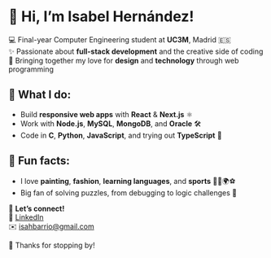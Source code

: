 # 👋 Hi, I’m Isabel Hernández!

💻 Final-year Computer Engineering student at **UC3M**, Madrid 🇪🇸  
✨ Passionate about **full-stack development** and the creative side of coding  
🎨 Bringing together my love for **design** and **technology** through web programming  

## 🚀 What I do:  
- Build **responsive web apps** with **React** & **Next.js** ⚛️  
- Work with **Node.js**, **MySQL**, **MongoDB**, and **Oracle** 🛠️  
- Code in **C**, **Python**, **JavaScript**, and trying out **TypeScript** 🐍  

## 🌟 Fun facts:  
- I love **painting**, **fashion**, **learning languages**, and **sports** 🎨👗🌍⚽  
- Big fan of solving puzzles, from debugging to logic challenges 🧩  

📌 **Let’s connect!**  
💼 [LinkedIn](https://linkedin.com/in/isabel-hernández-barrio-408a38326)  
✉️ isahbarrio@gmail.com  

🚀 Thanks for stopping by!

